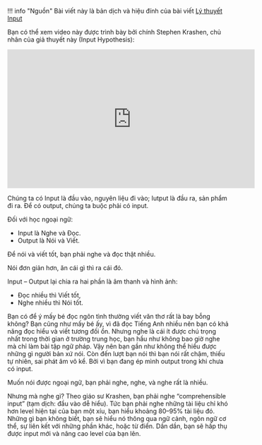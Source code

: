 
!!! info "Nguồn"
    Bài viết này là bản dịch và hiệu đính của bài viết [Lý thuyết Input](https://www.facebook.com/share/14YVVLtZ5D/)


Bạn có thể xem video này được trình bày bởi chính Stephen Krashen, chủ nhân của giả thuyết này (Input Hypothesis):

<iframe width="560" height="315" src="https://www.youtube.com/embed/4Ir4206DfvQ?si=TfAMHVWc-ddmZkf4" title="YouTube video player" frameborder="0" allow="accelerometer; autoplay; clipboard-write; encrypted-media; gyroscope; picture-in-picture; web-share" referrerpolicy="strict-origin-when-cross-origin" allowfullscreen></iframe>

Chúng ta có Input là đầu vào, nguyên liệu đi vào; Iutput là đầu ra, sản phẩm đi ra. Để có output, chúng ta buộc phải có input. 

Đối với học ngoại ngữ:

- Input là Nghe và Đọc.
- Output là Nói và Viết.

Để nói và viết tốt, bạn phải nghe và đọc thật nhiều.

Nói đơn giản hơn, ăn cái gì thì ra cái đó.

Input – Output lại chia ra hai phần là âm thanh và hình ảnh:
- Đọc nhiều thì Viết tốt,
- Nghe nhiều thì Nói tốt.

Bạn có để ý mấy bé đọc ngôn tình thường viết văn thơ rất là bay bỗng không? Bạn cũng như mấy bé ấy, vì đã đọc Tiếng Anh nhiều nên bạn có khả năng đọc hiểu và viết tương đối ổn. Nhưng nghe là cái ít được chú trọng nhất trong thời gian ở trường trung học, bạn hầu như không bao giờ nghe mà chỉ làm bài tập ngữ pháp. Vậy nên bạn gần như không thể hiểu được những gì người bản xứ nói. Còn đến lượt bạn nói thì bạn nói rất chậm, thiếu tự nhiên, sai phát âm vô kể. Bởi vì bạn đang ép mình output trong khi chưa có input.

Muốn nói được ngoại ngữ, bạn phải nghe, nghe, và nghe rất là nhiều.

Nhưng mà nghe gì? Theo giáo sư Krashen, bạn phải nghe “comprehensible input” (tạm dịch: đầu vào dễ hiểu). Tức bạn phải nghe những tài liệu chỉ khó hơn level hiện tại của bạn một xíu, bạn hiểu khoảng 80–95% tài liệu đó. Những gì bạn không biết, bạn sẽ hiểu nó thông qua ngữ cảnh, ngôn ngữ cơ thể, sự liên kết với những phần khác, hoặc từ điển. Dần dần, bạn sẽ hấp thụ được input mới và nâng cao level của bạn lên.

